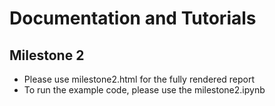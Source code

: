 # Documentation and Tutorials

## Milestone 2
- Please use milestone2.html for the fully rendered report
- To run the example code, please use the milestone2.ipynb
